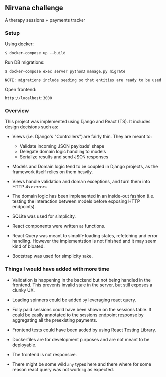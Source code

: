 ## Nirvana challenge

A therapy sessions + payments tracker

### Setup

Using docker:

`$ docker-compose up --build`

Run DB migrations:

`$ docker-compose exec server python3 manage.py migrate`

    NOTE: migrations include seeding so that entities are ready to be used

Open frontend:

`http://localhost:3000`

### Overview

This project was implemented using Django and React (TS). It includes design decisions such as:

- Views (i.e. Django's "Controllers") are fairly thin. They are meant to:

  - Validate incoming JSON payloads' shape
  - Delegate domain logic handling to models
  - Serialize results and send JSON responses

- Models and Domain logic tend to be coupled in Django projects, as the framework itself relies on them heavily.

- Views handle validation and domain exceptions, and turn them into HTTP 4xx errors.

- The domain logic has been implemented in an inside-out fashion (i.e. testing the interaction between models before exposing HTTP endpoints).

- SQLite was used for simplicity.

- React components were written as functions.

- React Query was meant to simplify loading states, refetching and error handling. However the implementation is not finished and it may seem kind of bloated.

- Bootstrap was used for simplicity sake.

### Things I would have added with more time

- Validation is happening in the backend but not being handled in the frontend. This prevents invalid state in the server, but still exposes a clunky UX.

- Loading spinners could be added by leveraging react query.

- Fully paid sessions could have been shown on the sessions table. It could be easily annotated to the sessions endpoint response by aggregating all the preexisting payments.

- Frontend tests could have been added by using React Testing Library.

- Dockerfiles are for development purposes and are not meant to be deployable.

- The frontend is not responsive.

- There might be some wild `any` types here and there where for some reason react query was not working as expected.
